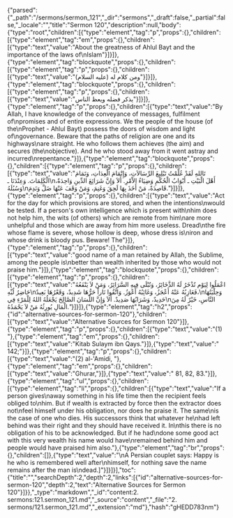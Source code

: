 {"parsed":{"_path":"/sermons/sermon_121","_dir":"sermons","_draft":false,"_partial":false,"_locale":"","title":"Sermon 120","description":null,"body":{"type":"root","children":[{"type":"element","tag":"p","props":{},"children":[{"type":"element","tag":"em","props":{},"children":[{"type":"text","value":"About the greatness of Ahlul Bayt and the importance of the laws of\nIslam"}]}]},{"type":"element","tag":"blockquote","props":{},"children":[{"type":"element","tag":"p","props":{},"children":[{"type":"text","value":"ومن كلام له (عليه السلام)"}]}]},{"type":"element","tag":"blockquote","props":{},"children":[{"type":"element","tag":"p","props":{},"children":[{"type":"text","value":"يذكر فضله ويعظ الناس"}]}]},{"type":"element","tag":"p","props":{},"children":[{"type":"text","value":"By Allah, I have knowledge of the conveyance of messages, fulfilment of\npromises and of entire expressions. We the people of the house (of the\nProphet - Ahlul Bayt) possess the doors of wisdom and light of\ngovernance. Beware that the paths of religion are one and its highways\nare straight. He who follows them achieves (the aim) and secures (the\nobjective). And he who stood away from it went astray and incurred\nrepentance."}]},{"type":"element","tag":"blockquote","props":{},"children":[{"type":"element","tag":"p","props":{},"children":[{"type":"text","value":"تَاللهِ لَقَدْ عُلِّمْتُ تَبْلِيغَ الرِّسَالاَتِ، وَإِتْمَامَ الْعِدَاتِ، وَتَمَامَ الْكَلِمَاتَ. وَعِنْدَنَا ـ\nأَهْلَ الْبَيْتِ ـ أَبْوَابُ الْحُكْمِ وَضِيَاءُ الاْمْرِ. أَلاَ وَإِنَّ شَرَائِعَ الدِّينِ وَاحِدَةٌ، وَسُبُلَهُ\nقَاصِدَةٌ، مَنْ أَخَذَ بِهَا لَحِقَ وَغَنِمَ، وَمَنْ وَقَفَ عَنْهَا ضَلَّ وَنَدِمَ."}]}]},{"type":"element","tag":"p","props":{},"children":[{"type":"text","value":"Act for the day for which provisions are stored, and when the intentions\nwould be tested. If a person's own intelligence which is present with\nhim does not help him, the wits (of others) which are remote from him\nare more unhelpful and those which are away from him more useless. Dread\nthe fire whose flame is severe, whose hollow is deep, whose dress is\niron and whose drink is bloody pus. Beware! The"}]},{"type":"element","tag":"p","props":{},"children":[{"type":"text","value":"good name of a man retained by Allah, the Sublime, among the people is\nbetter than wealth inherited by those who would not praise him."}]},{"type":"element","tag":"blockquote","props":{},"children":[{"type":"element","tag":"p","props":{},"children":[{"type":"text","value":"اعْمَلُوا لِيَوْم تُذْخَرُ لَهُ الذَّخَائِرُ، وَتُبْلَى فِيهِ السَّرَائِرُ، وَمَنْ لاَ يَنْفَعُهُ حَاضِرُ لُبِّهِ\nفَعَازِبُهُ عَنْهُ أَعْجَزُ، وَغَائِبُهُ أَعْوَزُ. وَاتَّقُوا نَاراً حَرُّهَا شَدِيدٌ، وَقَعْرُهَا بَعِيدٌ،\nوَحِلْيَتُهَا حَدِيدٌ، وَشَرَابُهَا صَدِيدٌ. أَلاَ وَإِنَّ اللِّسَانَ الصَّالِحَ يَجْعَلُهُ اللهُ لِلْمَرْءِ فِي\nالنَّاسِ، خَيْرٌ لَهُ مِنَ الْمَالِ يُورِثُهُ مَنْ لاَ يَحْمَدُهُ."}]}]},{"type":"element","tag":"h2","props":{"id":"alternative-sources-for-sermon-120"},"children":[{"type":"text","value":"Alternative Sources for Sermon 120"}]},{"type":"element","tag":"p","props":{},"children":[{"type":"text","value":"(1) "},{"type":"element","tag":"em","props":{},"children":[{"type":"text","value":"Kitab Sulaym ibn Qays."}]},{"type":"text","value":" 142;"}]},{"type":"element","tag":"p","props":{},"children":[{"type":"text","value":"(2) al-'Amidi, "},{"type":"element","tag":"em","props":{},"children":[{"type":"text","value":"Ghurar,"}]},{"type":"text","value":" 81, 82, 83."}]},{"type":"element","tag":"ul","props":{},"children":[{"type":"element","tag":"li","props":{},"children":[{"type":"text","value":"If a person gives\naway something in his life time then the recipient feels obliged to\nhim. But if wealth is extracted by force then the extractor does not\nfeel himself under his obligation, nor does he praise it. The same\nis the case of one who dies. His successors think that whatever he\nhad left behind was their right and they should have received it. In\nthis there is no obligation of his to be acknowledged. But if he had\ndone some good act with this very wealth his name would have\nremained behind him and people would have praised him also."},{"type":"element","tag":"br","props":{},"children":[]},{"type":"text","value":"\nA Persian couplet says: Happy is he who is remembered well after\nhimself, for nothing save the name remains after the man is\ndead.]"}]}]}],"toc":{"title":"","searchDepth":2,"depth":2,"links":[{"id":"alternative-sources-for-sermon-120","depth":2,"text":"Alternative Sources for Sermon 120"}]}},"_type":"markdown","_id":"content:2. sermons:121.sermon_121.md","_source":"content","_file":"2. sermons/121.sermon_121.md","_extension":"md"},"hash":"gHEDD783nm"}
